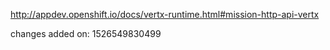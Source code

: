 http://appdev.openshift.io/docs/vertx-runtime.html#mission-http-api-vertx

changes added on: 1526549830499
